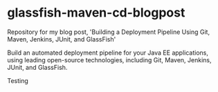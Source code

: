 glassfish-maven-cd-blogpost
===========================

Repository for my blog post, 'Building a Deployment Pipeline Using Git, Maven, Jenkins, JUnit, and GlassFish'

Build an automated deployment pipeline for your Java EE applications, using leading open-source technologies, including Git, Maven, Jenkins, JUnit, and GlassFish.

Testing
